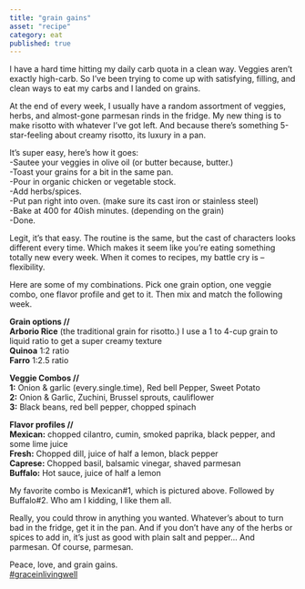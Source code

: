 ```yaml
---
title: "grain gains"
asset: "recipe" 
category: eat
published: true
---
```


I have a hard time hitting my daily carb quota in a clean way. Veggies aren’t exactly high-carb. So I’ve been trying to come up with satisfying, filling, and clean ways to eat my carbs and I landed on grains.

At the end of every week, I usually have a random assortment of veggies, herbs, and almost-gone parmesan rinds in the fridge. My new thing is to make risotto with whatever I’ve got left. And because there’s something 5-star-feeling about creamy risotto, its luxury in a pan.

It’s super easy, here’s how it goes:
<br/> -Sautee your veggies in olive oil (or butter because, butter.)
<br/> -Toast your grains for a bit in the same pan.
<br/> -Pour in organic chicken or vegetable stock.
<br/> -Add herbs/spices.
<br/> -Put pan right into oven. (make sure its cast iron or stainless steel)
<br/> -Bake at 400 for 40ish minutes. (depending on the grain)
<br/> -Done.

Legit, it’s that easy. The routine is the same, but the cast of characters looks different every time. Which makes it seem like you’re eating something totally new every week. When it comes to recipes, my battle cry is – flexibility. 

Here are some of my combinations. Pick one grain option, one veggie combo, one flavor profile and get to it. Then mix and match the following week.

**Grain options //**
<br/> **Arborio Rice** (the traditional grain for risotto.) I use a 1 to 4-cup grain to liquid ratio to get a super creamy texture
<br/> **Quinoa** 1:2 ratio
<br/> **Farro** 1:2.5 ratio

**Veggie Combos //**
<br/> **1:** Onion & garlic (every.single.time), Red bell Pepper, Sweet Potato
<br/> **2:** Onion & Garlic, Zuchini, Brussel sprouts, cauliflower
<br/> **3:** Black beans, red bell pepper, chopped spinach

**Flavor profiles //**
<br/> **Mexican:** chopped cilantro, cumin, smoked paprika, black pepper, and some lime juice
<br/> **Fresh:** Chopped dill, juice of half a lemon, black pepper
<br/> **Caprese:** Chopped basil, balsamic vinegar, shaved parmesan
<br/> **Buffalo:** Hot sauce, juice of half a lemon

My favorite combo is Mexican#1, which is pictured above. Followed by Buffalo#2. Who am I kidding, I like them all.

Really, you could throw in anything you wanted. Whatever’s about to turn bad in the fridge, get it in the pan. And if you don’t have any of the herbs or spices to add in, it’s just as good with plain salt and pepper... And parmesan. Of course, parmesan.

Peace, love, and grain gains.
<br/>[#graceinlivingwell]( https://www.instagram.com/explore/tags/graceinlivingwell/)
